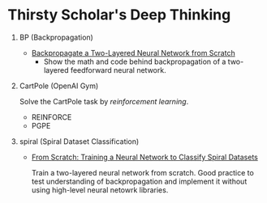 # Thirsty Scholar's Deep Thinking

1. BP (Backpropagation)

   - [Backpropagate a Two-Layered Neural Network from Scratch](file:///Users/ChienYiHuang/ThirstyScholar.github.io/BP/bp.html)
     - Show the math and code behind backpropagation of a two-layered feedforward neural network.

2. CartPole (OpenAI Gym)

   Solve the CartPole task by *reinforcement learning*.

   - REINFORCE
   - PGPE

3. spiral (Spiral Dataset Classification)

   - [From Scratch: Training a Neural Network to Classify Spiral Datasets](https://github.com/ThirstyScholar/ThirstyScholar.github.io/blob/master/Spiral/spiral.md)

     Train a two-layered neural network from scratch. Good practice to test understanding of backpropagation and implement it without using high-level neural netowrk libraries.

   ​

   ​